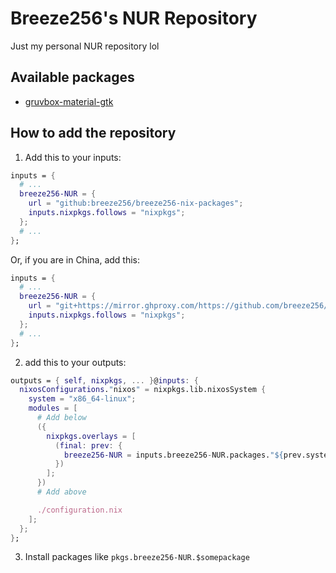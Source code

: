 # Breeze256's NUR Repository

Just my personal NUR repository lol

## Available packages

- [gruvbox-material-gtk](./pkgs/gruvbox-material-gtk/default.nix)

## How to add the repository

1. Add this to your inputs:
```nix
inputs = {
  # ...
  breeze256-NUR = {
    url = "github:breeze256/breeze256-nix-packages";
    inputs.nixpkgs.follows = "nixpkgs";
  };
  # ...
};
```
Or, if you are in China, add this:
```nix
inputs = {
  # ...
  breeze256-NUR = {
    url = "git+https://mirror.ghproxy.com/https://github.com/breeze256/breeze256-nix-packages";
    inputs.nixpkgs.follows = "nixpkgs";
  };
  # ...
};
```

2. add this to your outputs:
```nix
outputs = { self, nixpkgs, ... }@inputs: {
  nixosConfigurations."nixos" = nixpkgs.lib.nixosSystem {
    system = "x86_64-linux";
    modules = [
      # Add below
      ({
        nixpkgs.overlays = [
          (final: prev: {
            breeze256-NUR = inputs.breeze256-NUR.packages."${prev.system}";
          })
        ];
      })
      # Add above

      ./configuration.nix
    ];
  };
};
```

3. Install packages like `pkgs.breeze256-NUR.$somepackage`
